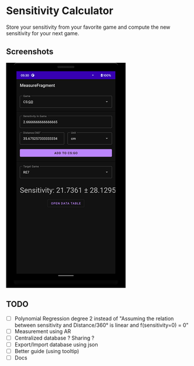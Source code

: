 # Sensitivity Calculator

Store your sensitivity from your favorite game and compute the new sensitivity for your next game.

## Screenshots

![image-20210223053252429](assets/image-20210223053122980.png)

## TODO

- [ ] Polynomial Regression degree 2 instead of "Assuming the relation between sensitivity and Distance/360° is linear and f(sensitivity=0) = 0"
- [ ] Measurement using AR
- [ ] Centralized database ? Sharing ? 
- [ ] Export/Import database using json
- [ ] Better guide (using tooltip)
- [ ] Docs